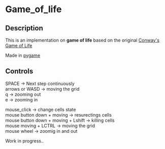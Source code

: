 # Game_of_life

## Description

This is an implementation on **game of life** based on the original [Conway's Game of Life](https://en.wikipedia.org/wiki/Conway%27s_Game_of_Life)

Made in [pygame](https://www.pygame.org/news)

## Controls

SPACE -> Next step continuously  
arrows or WASD -> moving the grid  
q -> zooming out  
e -> zooming in

mouse_click -> change cells state  
mouse button down + moving -> resurectings cells  
mouse button down + moving + Lshift -> killing cells  
mouse moving + LCTRL -> moving the grid  
mouse wheel -> zoomig in and out

Work in progress..
